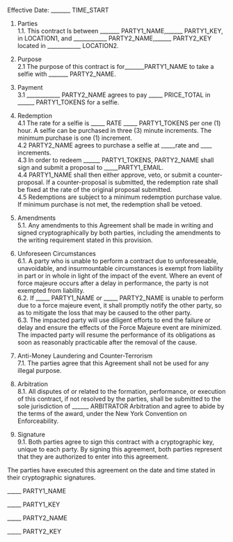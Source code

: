 Effective Date: _______ TIME_START

1. Parties  
1.1. This contract Is between _______ PARTY1_NAME,______ PARTY1_KEY, in LOCATION1, and ____________ PARTY2_NAME,______ PARTY2_KEY located in ____________ LOCATION2.  

2. Purpose  
2.1 The purpose of this contract is for_______PARTY1_NAME to take a selfie with _______ PARTY2_NAME.  

3. Payment  
3.1 ____________ PARTY2_NAME agrees to pay _____ PRICE_TOTAL in ______ PARTY1_TOKENS for a selfie.  

4. Redemption    
4.1 The rate for a selfie is _____ RATE _____ PARTY1_TOKENS per one (1) hour. A selfie can be purchased in three (3) minute increments. The minimum purchase is one (1) increment.  
4.2 PARTY2_NAME agrees to purchase a selfie at  _____rate and ____ increments.     
4.3 In order to redeem ______ PARTY1_TOKENS, PARTY2_NAME shall sign and submit a proposal to _____PARTY1_EMAIL.     
4.4 PARTY1_NAME shall then either approve, veto, or submit a counter-proposal. If a counter-proposal is submitted, the redemption rate shall be fixed at the rate of the original proposal submitted.  
4.5 Redemptions are subject to a minimum redemption purchase value. If minimum purchase is not met, the redemption shall be vetoed.  

5. Amendments  
5.1. Any amendments to this Agreement shall be made in writing and signed cryptographically by both parties, including the amendments to the writing requirement stated in this provision.  

6. Unforeseen Circumstances  
6.1. A party who is unable to perform a contract due to unforeseeable, unavoidable, and insurmountable circumstances is exempt from liability in part or in whole in light of the impact of the event. Where an event of force majeure occurs after a delay in performance, the party is not exempted from liability.  
6.2. If _____ PARTY1_NAME or _____ PARTY2_NAME is unable to perform due to a force majeure event, it shall promptly notify the other party, so as to mitigate the loss that may be caused to the other party.  
6.3. The impacted party will use diligent efforts to end the failure or delay and ensure the effects of the Force Majeure event are minimized. The impacted party will resume the performance of its obligations as soon as reasonably practicable after the removal of the cause.  

7. Anti-Money Laundering and Counter-Terrorism  
7.1. The parties agree that this Agreement shall not be used for any illegal purpose.  

8. Arbitration  
8.1. All disputes of or related to the formation, performance, or execution of this contract, if not resolved by the parties, shall be submitted to the sole jurisdiction of ______ ARBITRATOR Arbitration and agree to abide by the terms of the award, under the New York Convention on Enforceability.  

9. Signature  
9.1. Both parties agree to sign this contract with a cryptographic key, unique to each party. By signing this agreement, both parties represent that they are authorized to enter into this agreement.  

  
The parties have executed this agreement on the date and time stated in their cryptographic signatures.

_____ PARTY1_NAME

_____ PARTY1_KEY

_____ PARTY2_NAME

_____ PARTY2_KEY
